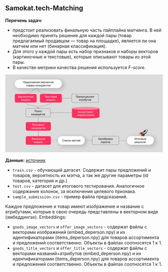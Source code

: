 ## Samokat.tech-Matching

**Перечень задач:**
- предстоит реализовать финальную часть пайплайна матчинга. В ней необходимо принять решение для каждой пары (товар предлагаемый продавцом — товар на площадке), является ли она матчем или нет (бинарная классификация).
- Для этого у каждой пары есть набор признаков и наборы векторов (картиночные и текстовые), которые описывают товары из этой пары.
- В качестве метрики качества решения используется _F-score_.

![Схема модели мэтчинга](Matching_model_diagram.jpg)

**Данные:** [источник](https://www.kaggle.com/competitions/binary-classification-offers-on-the-marketplace/data)

- `train.csv` - обучающий датасет. Содержит пары предложений и товаров, вероятность их мэтча, а так же другие параметры (id товаров, категория и др.)
- `test.csv` - датасет для итогового тестирования. Аналогичное содержание колонок, за исключения целевого признака.
- `sample_submission.csv` - пример файла предсказаний.

Каждое предложение и товар имеют изображение и название с атрибутами, которые в свою очередь представлены в векторном виде (эмбеддингах).
Embeddings:

- `goods_image_vectors` и `offer_image_vectors` - содержат файлы с векторами изображений (embed_deperson.npy) и их идентификаторами (items_deperson.npy) для товаров ассортимента и предложений соответственно. Объекты в файлах соотносятся 1 к 1.
- `goods_title_vectors` и `offer_title_vectors` - содержат файлы с векторами названий+атрибутов (embed_deperson.npy) и их идентификаторами (items_deperson.npy) для товаров ассортимента и предложений соответственно. Объекты в файлах соотносятся 1 к 1.